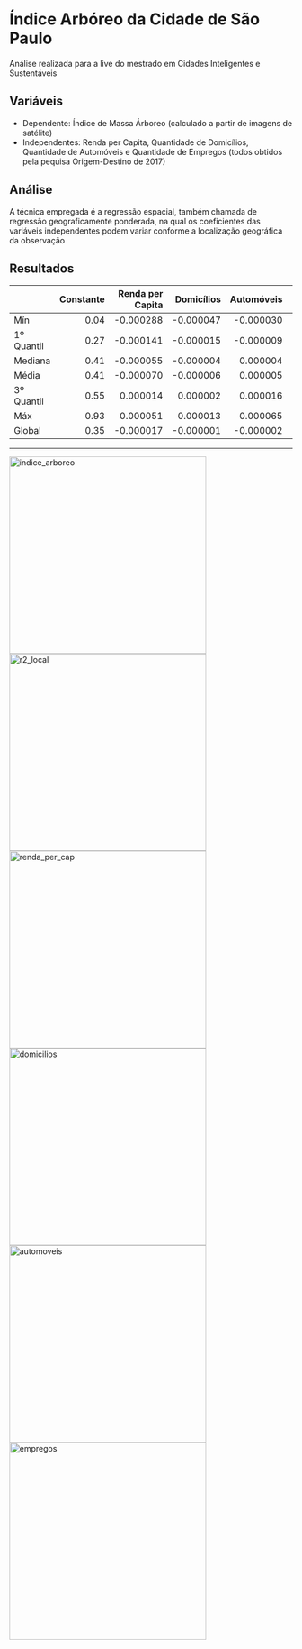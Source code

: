 # Índice Arbóreo da Cidade de São Paulo
Análise realizada para a live do mestrado em Cidades Inteligentes e Sustentáveis

## Variáveis

* Dependente: Índice de Massa Árboreo (calculado a partir de imagens de satélite)
* Independentes: Renda per Capita, Quantidade de Domicílios, Quantidade de Automóveis e Quantidade de Empregos (todos obtidos pela pequisa Origem-Destino de 2017)

## Análise

A técnica empregada é a regressão espacial, também chamada de regressão geograficamente ponderada, na qual os coeficientes das variáveis independentes podem variar conforme a localização geográfica da observação

## Resultados

|           | Constante| Renda per Capita| Domicílios| Automóveis|  Empregos|
|:----------|---------:|----------------:|----------:|----------:|---------:|
|Mín        |      0.04|        -0.000288|  -0.000047|  -0.000030| -0.000055|
|1º Quantil |      0.27|        -0.000141|  -0.000015|  -0.000009| -0.000003|
|Mediana    |      0.41|        -0.000055|  -0.000004|   0.000004| -0.000001|
|Média      |      0.41|        -0.000070|  -0.000006|   0.000005| -0.000005|
|3º Quantil |      0.55|         0.000014|   0.000002|   0.000016|  0.000000|
|Máx        |      0.93|         0.000051|   0.000013|   0.000065|  0.000002|
|Global     |      0.35|        -0.000017|  -0.000001|  -0.000002| -0.000003|

---

<img src="images/massa_aborea.png" alt="indice_arboreo" width="350"/>
<img src="images/R2_local.png" alt="r2_local" width="350"/>
<img src="images/renda_per_cap.png" alt="renda_per_cap" width="350"/>
<img src="images/domicilios.png" alt="domicilios" width="350"/>
<img src="images/automoveis.png" alt="automoveis" width="350"/>
<img src="images/empregos.png" alt="empregos" width="350"/>
